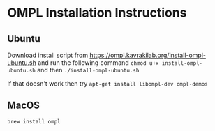 # OMPL Installation Instructions

## Ubuntu 

Download install script from https://ompl.kavrakilab.org/install-ompl-ubuntu.sh and run the following command
`chmod u+x install-ompl-ubuntu.sh` and then `./install-ompl-ubuntu.sh`

If that doesn't work then try `apt-get install libompl-dev ompl-demos`

## MacOS 

`brew install ompl`
